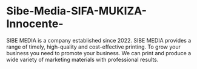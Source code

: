 # Sibe-Media-SIFA-MUKIZA-Innocente-
SIBE MEDIA is a company established since 2022. SIBE MEDIA provides a range of timely, high-quality and cost-effective printing. To grow your business you need to promote your business. We can print and produce a wide variety of marketing materials with professional results. 
